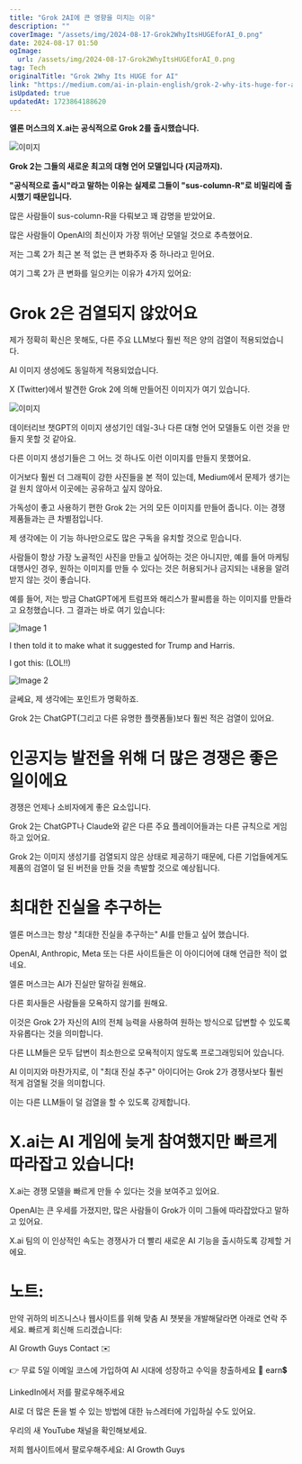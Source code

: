 ```yaml
---
title: "Grok 2AI에 큰 영향을 미치는 이유"
description: ""
coverImage: "/assets/img/2024-08-17-Grok2WhyItsHUGEforAI_0.png"
date: 2024-08-17 01:50
ogImage: 
  url: /assets/img/2024-08-17-Grok2WhyItsHUGEforAI_0.png
tag: Tech
originalTitle: "Grok 2Why Its HUGE for AI"
link: "https://medium.com/ai-in-plain-english/grok-2-why-its-huge-for-ai-43c18a75c19a"
isUpdated: true
updatedAt: 1723864188620
---
```



**엘론 머스크의 X.ai는 공식적으로 Grok 2를 출시했습니다.**

![이미지](/assets/img/2024-08-17-Grok2WhyItsHUGEforAI_0.png)

**Grok 2는 그들의 새로운 최고의 대형 언어 모델입니다 (지금까지).**

**"공식적으로 출시"라고 말하는 이유는 실제로 그들이 "sus-column-R"로 비밀리에 출시했기 때문입니다.**

<div class="content-ad"></div>

많은 사람들이 sus-column-R을 다뤄보고 꽤 감명을 받았어요.

많은 사람들이 OpenAI의 최신이자 가장 뛰어난 모델일 것으로 추측했어요.

저는 그록 2가 최근 본 적 없는 큰 변화주자 중 하나라고 믿어요.

여기 그록 2가 큰 변화를 일으키는 이유가 4가지 있어요:

<div class="content-ad"></div>

# Grok 2은 검열되지 않았어요

제가 정확히 확신은 못해도, 다른 주요 LLM보다 훨씬 적은 양의 검열이 적용되었습니다.

AI 이미지 생성에도 동일하게 적용되었습니다.

X (Twitter)에서 발견한 Grok 2에 의해 만들어진 이미지가 여기 있습니다.

<div class="content-ad"></div>

![이미지](/assets/img/2024-08-17-Grok2WhyItsHUGEforAI_1.png)

데이터리브 챗GPT의 이미지 생성기인 데일-3나 다른 대형 언어 모델들도 이런 것을 만들지 못할 것 같아요.

다른 이미지 생성기들은 그 어느 것 하나도 이런 이미지를 만들지 못했어요.

이거보다 훨씬 더 그래픽이 강한 사진들을 본 적이 있는데, Medium에서 문제가 생기는 걸 원치 않아서 이곳에는 공유하고 싶지 않아요.

<div class="content-ad"></div>

가독성이 좋고 사용하기 편한 Grok 2는 거의 모든 이미지를 만들어 줍니다. 이는 경쟁 제품들과는 큰 차별점입니다.

제 생각에는 이 기능 하나만으로도 많은 구독을 유치할 것으로 믿습니다.

사람들이 항상 가장 노골적인 사진을 만들고 싶어하는 것은 아니지만, 예를 들어 마케팅 대행사인 경우, 원하는 이미지를 만들 수 있다는 것은 허용되거나 금지되는 내용을 알려받지 않는 것이 좋습니다.

예를 들어, 저는 방금 ChatGPT에게 트럼프와 해리스가 팔씨름을 하는 이미지를 만들라고 요청했습니다. 그 결과는 바로 여기 있습니다:

<div class="content-ad"></div>


![Image 1](/assets/img/2024-08-17-Grok2WhyItsHUGEforAI_2.png)

I then told it to make what it suggested for Trump and Harris.

I got this: (LOL!!)

![Image 2](/assets/img/2024-08-17-Grok2WhyItsHUGEforAI_3.png)


<div class="content-ad"></div>

글쎄요, 제 생각에는 포인트가 명확하죠.

Grok 2는 ChatGPT(그리고 다른 유명한 플랫폼들)보다 훨씬 적은 검열이 있어요.

# 인공지능 발전을 위해 더 많은 경쟁은 좋은 일이에요

경쟁은 언제나 소비자에게 좋은 요소입니다.

<div class="content-ad"></div>

Grok 2는 ChatGPT나 Claude와 같은 다른 주요 플레이어들과는 다른 규칙으로 게임하고 있어요.

Grok 2는 이미지 생성기를 검열되지 않은 상태로 제공하기 때문에, 다른 기업들에게도 제품의 검열이 덜 된 버전을 만들 것을 촉발할 것으로 예상됩니다.

# 최대한 진실을 추구하는

엘론 머스크는 항상 "최대한 진실을 추구하는" AI를 만들고 싶어 했습니다.

<div class="content-ad"></div>

OpenAI, Anthropic, Meta 또는 다른 사이트들은 이 아이디어에 대해 언급한 적이 없네요.

엘론 머스크는 AI가 진실만 말하길 원해요.

다른 회사들은 사람들을 모욕하지 않기를 원해요.

이것은 Grok 2가 자신의 AI의 전체 능력을 사용하여 원하는 방식으로 답변할 수 있도록 자유롭다는 것을 의미합니다.

<div class="content-ad"></div>

다른 LLM들은 모두 답변이 최소한으로 모욕적이지 않도록 프로그래밍되어 있습니다.

AI 이미지와 마찬가지로, 이 "최대 진실 추구" 아이디어는 Grok 2가 경쟁사보다 훨씬 적게 검열될 것을 의미합니다.

이는 다른 LLM들이 덜 검열을 할 수 있도록 강제합니다.

# X.ai는 AI 게임에 늦게 참여했지만 빠르게 따라잡고 있습니다!

<div class="content-ad"></div>

X.ai는 경쟁 모델을 빠르게 만들 수 있다는 것을 보여주고 있어요.

OpenAI는 큰 우세를 가졌지만, 많은 사람들이 Grok가 이미 그들에 따라잡았다고 말하고 있어요.

X.ai 팀의 이 인상적인 속도는 경쟁사가 더 빨리 새로운 AI 기능을 출시하도록 강제할 거에요.

# 노트:

<div class="content-ad"></div>

만약 귀하의 비즈니스나 웹사이트를 위해 맞춤 AI 챗봇을 개발해달라면 아래로 연락 주세요. 빠르게 회신해 드리겠습니다:

AI Growth Guys Contact ✉️

👉 무료 5일 이메일 코스에 가입하여 AI 시대에 성장하고 수익을 창출하세요 🚀 earn💲

LinkedIn에서 저를 팔로우해주세요

<div class="content-ad"></div>

AI로 더 많은 돈을 벌 수 있는 방법에 대한 뉴스레터에 가입하실 수도 있어요.

우리의 새 YouTube 채널을 확인해보세요.

저희 웹사이트에서 팔로우해주세요: AI Growth Guys